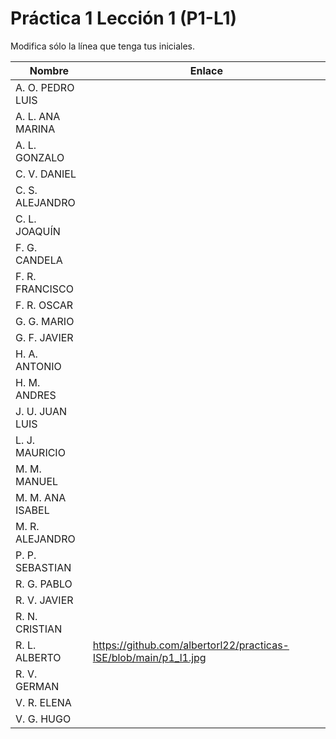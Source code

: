 # Práctica 1 Lección 1 (P1-L1)

Modifica sólo la línea que tenga tus iniciales.

| Nombre       | Enlace                                                                   |
| --------------- | ---------------------------------------------------------- |
| A. O. PEDRO LUIS | <!--enlace-->                                                           |
| A. L. ANA MARINA | <!--enlace-->                                                           |
| A. L. GONZALO | <!--enlace-->                                                           |
| C. V. DANIEL | <!--enlace-->                                                           |
| C. S. ALEJANDRO | <!--enlace-->                                                           |
| C. L. JOAQUÍN | <!--enlace-->                                                           |
| F. G. CANDELA | <!--enlace-->                                                           |
| F. R. FRANCISCO | <!--enlace-->                                                           |
| F. R. OSCAR | <!--enlace-->                                                           |
| G. G. MARIO | <!--enlace-->                                                           |
| G. F. JAVIER | <!--enlace-->                                                           |
| H. A. ANTONIO | <!--enlace-->                                                           |
| H. M. ANDRES | <!--enlace-->                                                           |
| J. U. JUAN LUIS | <!--enlace-->                                                           |
| L. J. MAURICIO | <!--enlace-->                                                           |
| M. M. MANUEL | <!--enlace-->                                                           |
| M. M. ANA ISABEL | <!--enlace-->                                                           |
| M. R. ALEJANDRO | <!--enlace-->                                                           |
| P. P. SEBASTIAN | <!--enlace-->                                                           |
| R. G. PABLO | <!--enlace-->                                                           |
| R. V. JAVIER | <!--enlace-->                                                           |
| R. N. CRISTIAN | <!--enlace-->                                                           |
| R. L. ALBERTO | https://github.com/albertorl22/practicas-ISE/blob/main/p1_l1.jpg      |
| R. V. GERMAN | <!--enlace-->                                                           |
| V. R. ELENA | <!--enlace-->                                                           |
| V. G. HUGO | <!--enlace-->                                                           |
